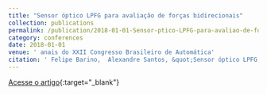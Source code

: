 ```yaml
---
title: "Sensor óptico LPFG para avaliação de forças bidirecionais"
collection: publications
permalink: /publication/2018-01-01-Sensor-ptico-LPFG-para-avaliao-de-foras-bidirecionais
category: conferences
date: 2018-01-01
venue: ' anais do XXII Congresso Brasileiro de Automática'
citation: ' Felipe Barino,  Alexandre Santos, &quot;Sensor óptico LPFG para avaliação de forças bidirecionais.&quot;  anais do XXII Congresso Brasileiro de Automática, 2018.'
---
```

[Acesse o artigo](https://www.sba.org.br/open_journal_systems/index.php/cba/article/view/749/701){:target="_blank"}
